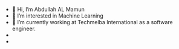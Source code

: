 - 👋 Hi, I’m Abdullah AL Mamun
- 👀 I’m interested in Machine Learning
- 🌱 I’m currently working at Techmelba International as a software engineer.
- 
- 

<!---
mamunkhan405/mamunkhan405 is a ✨ special ✨ repository because its `README.md` (this file) appears on your GitHub profile.
You can click the Preview link to take a look at your changes.
--->
